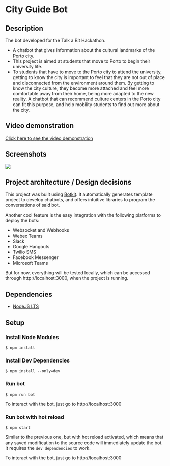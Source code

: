 # City Guide Bot
## Description
The bot developed for the Talk a Bit Hackathon.

* A chatbot that gives information about the cultural landmarks of the Porto city.
* This project is aimed at students that move to Porto to begin their university life.
* To students that have to move to the Porto city to attend the university, getting to know the city is important to feel that they are not out of place and disconnected from the environment around them. By getting to know the city culture, they become more attached and feel more comfortable away from their home, being more adapted to the new reality. A chatbot that can recommend culture centers in the Porto city can fit this purpose, and help mobility students to find out more about the city.

## Video demonstration
[Click here to see the video demonstration](https://drive.google.com/file/d/1v5J_ulrVRksv-oCdV8Tlu2Afo8_YIyq8/view?usp=sharing)

## Screenshots
![](https://i.imgur.com/7QhfuAT.png)

## Project architecture / Design decisions
This project was built using [Botkit](https://botkit.ai/). It automatically generates template project to develop chatbots, and offers intuitive libraries to program the conversations of said bot.

Another cool feature is the easy integration with the following platforms to deploy the bots:
* Websocket and Webhooks
* Webex Teams
* Slack
* Google Hangouts
* Twilio SMS
* Facebook Messenger
* Microsoft Teams

But for now, everything will be tested locally, which can be accessed through http://localhost:3000, when the project is running.

## Dependencies

* [NodeJS LTS](https://nodejs.org/en/)

## Setup
### Install Node Modules
```bash=
$ npm install
```

### Install Dev Dependencies
```bash=
$ npm install --only=dev
```
### Run bot
```bash=
$ npm run bot
```

To interact with the bot, just go to http://localhost:3000

### Run bot with hot reload
```bash=
$ npm start
```

Similar to the previous one, but with hot reload activated, which means that any saved modification to the source code will immediately update the bot. It requires the `dev dependencies` to work.

To interact with the bot, just go to http://localhost:3000
